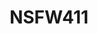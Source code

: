 ---
title: NSFW411
crosslinks:
- holdthemoan
- tipofmypenis
- AskRedditAfterDark
- sex
- standingout
- gonewildaudio
- autourbanbot
- chickflixxx
- botwatch
- outercourse
- mmgirls
- AskReddit
- reversepov
- GaySubreddits
- ahegao
- findareddit
- Xsome
- samespecies
- WatchItForThePlot
- otomegames
---